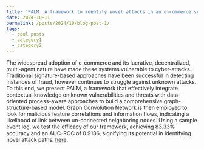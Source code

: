 ```yaml
---
title: 'PALM: A framework to identify novel attacks in an e-commerce system'
date: 2024-10-11
permalink: /posts/2024/10/blog-post-1/
tags:
  - cool posts
  - category1
  - category2
---
```


The widespread adoption of e-commerce and its lucrative, decentralized, multi-agent nature have made these systems vulnerable to cyber-attacks. Traditional signature-based approaches have been successful in detecting instances of fraud, however continues to struggle against unknown attacks. To this end, we present PALM, a framework that effectively integrate contextual knowledge on known vulnerabilities and threats with data-oriented process-aware approaches to build a comprehensive graph-structure-based model. Graph Convolution Network is then employed to look for malicious feature correlations and information flows, indicating a likelihood of link between un-connected neighboring nodes. Using a sample event log, we test the efficacy of our framework, achieving 83.33% accuracy and an AUC-ROC of 0.9186, signifying its potential in identifying novel attack paths. [here](https://github.com/DebanshuCS/PALM-A-framework-to-identify-novel-attacks-in-an-e-commerce-system).
